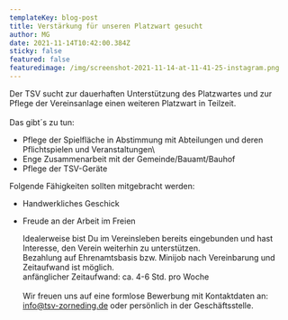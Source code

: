```yaml
---
templateKey: blog-post
title: Verstärkung für unseren Platzwart gesucht
author: MG
date: 2021-11-14T10:42:00.384Z
sticky: false
featured: false
featuredimage: /img/screenshot-2021-11-14-at-11-41-25-instagram.png
---
```

Der TSV sucht zur dauerhaften Unterstützung des Platzwartes und zur Pflege der Vereinsanlage einen weiteren Platzwart in Teilzeit.\
\
Das gibt´s zu tun:

* Pflege der Spielfläche in Abstimmung mit Abteilungen und deren Pflichtspielen und Veranstaltungen\
* Enge Zusammenarbeit mit der Gemeinde/Bauamt/Bauhof
* Pflege der TSV-Geräte

Folgende Fähigkeiten sollten mitgebracht werden:

* Handwerkliches Geschick
* Freude an der Arbeit im Freien

  Idealerweise bist Du im Vereinsleben bereits eingebunden und hast Interesse, den Verein weiterhin zu unterstützen.\
  Bezahlung auf Ehrenamtsbasis bzw. Minijob nach Vereinbarung und Zeitaufwand ist möglich.\
  anfänglicher Zeitaufwand: ca. 4-6 Std. pro Woche\
  \
  Wir freuen uns auf eine formlose Bewerbung mit Kontaktdaten an: info@tsv-zorneding.de oder persönlich in der Geschäftsstelle.